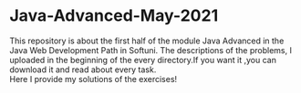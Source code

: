 # Java-Advanced-May-2021
This repository is about the first half of the module Java Advanced in the Java Web Development Path in Softuni.
The descriptions of the problems, I uploaded in the beginning of the every directory.If you want it ,you can download it and read about every task.  
Here I provide my solutions of the exercises!
